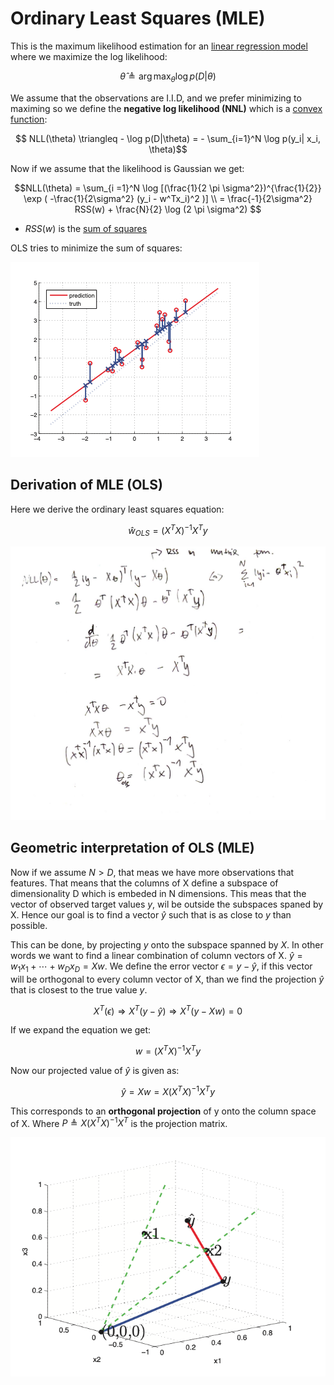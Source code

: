 # Ordinary Least Squares (MLE) 

This is the maximum likelihood estimation for an [linear regression model](linear_regression.md) where we maximize the log likelihood:

$$\hat{\theta} \triangleq \arg \max_{\theta} \log p (D|\theta) $$

We assume that the observations are I.I.D, and we prefer minimizing to maximing so we define the **negative log likelihood (NNL)** which is a [convex function](convex_function.md):

$$ NLL(\theta) \triangleq - \log p(D|\theta) =  - \sum_{i=1}^N \log p(y_i| x_i, \theta)$$

Now if we assume that the likelihood is Gaussian we get:

$$NLL(\theta) = \sum_{i =1}^N \log [(\frac{1}{2 \pi \sigma^2})^{\frac{1}{2}} \exp ( -\frac{1}{2\sigma^2} (y_i - w^Tx_i)^2 )] \\ = \frac{-1}{2\sigma^2} RSS(w) + \frac{N}{2} \log (2 \pi \sigma^2) $$

* $RSS(w)$ is the [sum of squares](sum_of_squares.md)

OLS tries to minimize the sum of squares:

![](../.images/linear_regression_rss.png)

## Derivation of MLE  (OLS)
Here we derive the ordinary least squares equation:

$$\hat{w}_{OLS} = (X^TX)^{-1}X^Ty $$

![](../.images/ols_derivation.png)

## Geometric interpretation of OLS (MLE)

Now if we assume $N > D$, that meas we have more observations that features. That means that the columns of X define a subspace of dimensionality D which is embeded in N dimensions. This meas that the vector of observed target values $y$, wil be outside the subspaces spaned by X. Hence our goal is to find a vector $\hat{y}$ such that is as close to $y$ than possible. 

This can be done, by projecting $y$ onto the subspace spanned by $X$. In other words we want to find a linear combination of column vectors of X. $\hat{y} = w_1 x_1 + \cdots + w_D x_D = Xw$. We define the error vector $\epsilon = y - \hat{y}$, if this vector will be orthogonal to every column vector of X, than we find the projection $\hat{y}$ that is closest to the true value $y$. 

$$X^T (\epsilon) \Rightarrow X^T( y - \hat{y}) \Rightarrow X^T(y - Xw) = 0$$

If we expand the equation we get:

$$w = (X^TX)^{-1}X^T y$$

Now our projected value of $\hat{y}$ is given as:

$$\hat{y} = Xw = X(X^TX)^{-1}X^T y$$

This corresponds to an **orthogonal projection** of y onto the column space of X. Where $P \triangleq X(X^TX)^{-1}X^T$ is the projection matrix. 

![](../.images/linear_regression_ols_geometric.png)